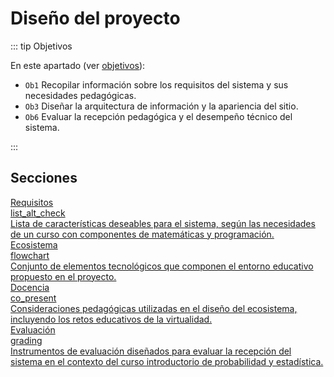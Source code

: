 # Diseño del proyecto

::: tip Objetivos

En este apartado (ver [objetivos](/proyecto/objetivos.md)):

- `Ob1` Recopilar información sobre los requisitos del sistema y sus necesidades pedagógicas.
- `Ob3` Diseñar la arquitectura de información y la apariencia del sitio.
- `Ob6` Evaluar la recepción pedagógica y el desempeño técnico del sistema.

:::

## Secciones

<div class="grid grid-cols-1 sm:grid-cols-2 gap-4">
  <a class="cell-link" href="requisitos">
    <div class="cell-header">
      <div class="cell-title">Requisitos</div>
      <div class="cell-icon"><span class="material-symbols-outlined">list_alt_check</span></div>
    </div>
    <div class="cell-content">
      Lista de características deseables para el sistema, según las necesidades de un curso con componentes de matemáticas y programación.
    </div>
  </a>
  <a class="cell-link" href="ecosistema">
    <div class="cell-header">
      <div class="cell-title">Ecosistema</div>
      <div class="cell-icon"><span class="material-symbols-outlined">flowchart</span></div>
    </div>
    <div class="cell-content">
      Conjunto de elementos tecnológicos que componen el entorno educativo propuesto en el proyecto.
    </div>
  </a>
  <a class="cell-link" href="docencia">
    <div class="cell-header">
      <div class="cell-title">Docencia</div>
      <div class="cell-icon"><span class="material-symbols-outlined">co_present</span></div>
    </div>
    <div class="cell-content">
      Consideraciones pedagógicas utilizadas en el diseño del ecosistema, incluyendo los retos educativos de la virtualidad.
    </div>
  </a>
  <a class="cell-link" href="evaluacion">
    <div class="cell-header">
      <div class="cell-title">Evaluación</div>
      <div class="cell-icon"><span class="material-symbols-outlined">grading</span></div>
    </div>
    <div class="cell-content">
      Instrumentos de evaluación diseñados para evaluar la recepción del sistema en el contexto del curso introductorio de probabilidad y estadística.
    </div>
  </a>
</div>
